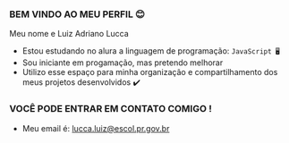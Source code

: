 ### BEM VINDO AO MEU PERFIL 😊

Meu nome e Luiz Adriano Lucca

- Estou estudando no alura a linguagem de programação: `JavaScript 🖥️`
- Sou iniciante em progamação, mas pretendo melhorar 
- Utilizo esse espaço para minha organização e compartilhamento dos meus projetos desenvolvidos ✔️

### VOCÊ PODE ENTRAR EM CONTATO COMIGO !
- Meu email é: lucca.luiz@escol.pr.gov.br
